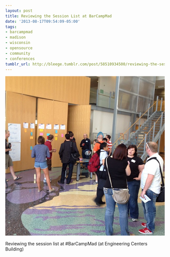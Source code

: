 ```yaml
---
layout: post
title: Reviewing the Session List at BarCampMad
date: '2013-08-17T09:54:09-05:00'
tags:
- barcampmad
- madison
- wisconsin
- opensource
- community
- conferences
tumblr_url: http://bleege.tumblr.com/post/58510934500/reviewing-the-session-list-at-barcampmad-at
---
```


![](/tumblr_files/tumblr_mrok29tejG1rsjbmgo1_1280.jpg)

<!--excerpt.start-->
Reviewing the session list at #BarCampMad (at Engineering Centers Building)
<!--excerpt.end-->